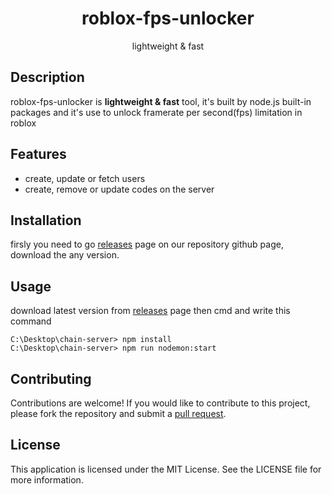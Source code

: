 <h1 align="center">
    roblox-fps-unlocker
</h1>
<p align="center">lightweight & fast</p>

<h2>Description</h2>
<p>
roblox-fps-unlocker is <strong>lightweight & fast</strong> tool, it's built by node.js built-in packages and it's use to unlock framerate per second(fps) limitation in roblox
</p>

<h2>Features</h2>
<ul>
    <li>create, update or fetch users</li>
    <li>create, remove or update codes on the server</li>
</ul>

<h2>Installation</h2>
<p>
firsly you need to go <a href="https://github.com/AbdullahalyDev/redirect-detector/releases">releases</a> page on our repository github page, download the any version.
</p>

<h2>Usage</h2>
<p>
download latest version from <a href="https://github.com/AbdullahalyDev/redirect-detector/releases">releases</a> page then cmd and write this command</p>

```
C:\Desktop\chain-server> npm install
C:\Desktop\chain-server> npm run nodemon:start
```

<h2>Contributing</h2>
<p>
Contributions are welcome! If you would like to contribute to this project, please fork the repository and submit a <a href="https://github.com/AbdullahalyDev/redirect-detector/pulls">pull request</a>.
</p>

<h2>License</h2>
<p>
This application is licensed under the MIT License. See the LICENSE file for more information.
</p>